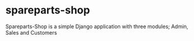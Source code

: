 # spareparts-shop
Spareparts-Shop is a simple Django application with three modules; Admin, Sales and Customers
